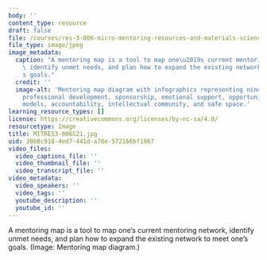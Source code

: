 ```yaml
---
body: ''
content_type: resource
draft: false
file: /courses/res-3-006-micro-mentoring-resources-and-materials-science-curriculum-spring-2021/mitres3-006s21.jpg
file_type: image/jpeg
image_metadata:
  caption: "A mentoring map is a tool to map one\u2019s current mentoring network,\
    \ identify unmet needs, and plan how to expand the existing network to meet one\u2019\
    s goals."
  credit: ''
  image-alt: 'Mentoring map diagram with infographics representing nine threads: feedback,
    professional development, sponsorship, emotional support, opportunities, role
    models, accountability, intellectual community, and safe space.'
learning_resource_types: []
license: https://creativecommons.org/licenses/by-nc-sa/4.0/
resourcetype: Image
title: MITRES3-006S21.jpg
uid: 30b8c918-4ed7-441d-a78e-572166bf1967
video_files:
  video_captions_file: ''
  video_thumbnail_file: ''
  video_transcript_file: ''
video_metadata:
  video_speakers: ''
  video_tags: ''
  youtube_description: ''
  youtube_id: ''
---
```

A mentoring map is a tool to map one’s current mentoring network, identify unmet needs, and plan how to expand the existing network to meet one’s goals. (Image: Mentoring map diagram.)
